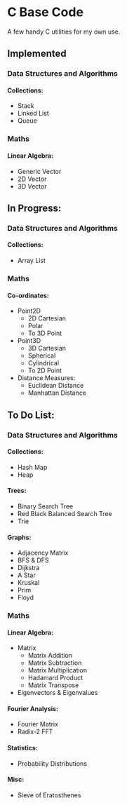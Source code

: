 # C Base Code

A few handy C utilities for my own use.

## Implemented

### Data Structures and Algorithms

#### Collections:
- Stack
- Linked List
- Queue

### Maths

#### Linear Algebra:
- Generic Vector
- 2D Vector
- 3D Vector

## In Progress:

### Data Structures and Algorithms

#### Collections:
- Array List

### Maths
#### Co-ordinates:
- Point2D
  - 2D Cartesian
  - Polar
  - To 3D Point
- Point3D
  - 3D Cartesian
  - Spherical
  - Cylindrical
  - To 2D Point
- Distance Measures:
  - Euclidean Distance
  - Manhattan Distance

## To Do List:

### Data Structures and Algorithms

#### Collections:
- Hash Map
- Heap
#### Trees:
- Binary Search Tree
- Red Black Balanced Search Tree
- Trie
#### Graphs:
- Adjacency Matrix
- BFS & DFS
- Dijkstra
- A Star
- Kruskal
- Prim
- Floyd

### Maths
#### Linear Algebra:
- Matrix
  - Matrix Addition 
  - Matrix Subtraction
  - Matrix Multiplication
  - Hadamard Product
  - Matrix Transpose
- Eigenvectors & Eigenvalues
#### Fourier Analysis:
- Fourier Matrix
- Radix-2 FFT
#### Statistics:
- Probability Distributions
#### Misc:
- Sieve of Eratosthenes
